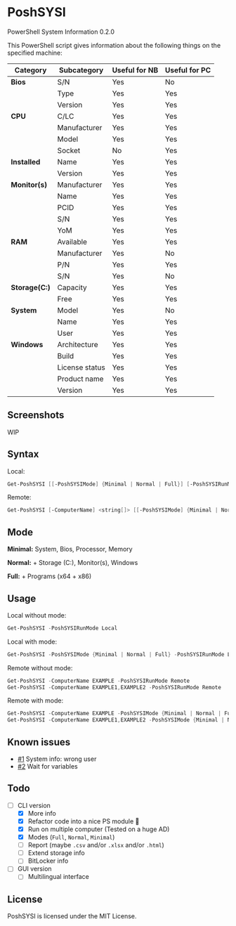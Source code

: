 # PoshSYSI

PowerShell System Information 0.2.0

This PowerShell script gives information about the following things on the specified machine:

Category | Subcategory | Useful for NB | Useful for PC
---------|-------------|---------------|--------------
**Bios** |S/N|Yes|No
||Type|Yes|Yes
||Version|Yes|Yes
**CPU** |C/LC|Yes|Yes
||Manufacturer|Yes|Yes
||Model|Yes|Yes
||Socket|No|Yes
**Installed**|Name|Yes|Yes
||Version|Yes|Yes
**Monitor(s)**|Manufacturer|Yes|Yes
||Name|Yes|Yes
||PCID|Yes|Yes
||S/N|Yes|Yes
||YoM|Yes|Yes
**RAM**|Available|Yes|Yes
||Manufacturer|Yes|No
||P/N|Yes|Yes
||S/N|Yes|No
**Storage(C:)**|Capacity|Yes|Yes
||Free|Yes|Yes
**System**|Model|Yes|No
||Name|Yes|Yes
||User|Yes|Yes
**Windows**|Architecture|Yes|Yes
||Build|Yes|Yes
||License status|Yes|Yes
||Product name|Yes|Yes
||Version|Yes|Yes

## Screenshots

WIP

## Syntax

Local:

```PowerShell
Get-PoshSYSI [[-PoshSYSIMode] {Minimal | Normal | Full}] [-PoshSYSIRunMode] {Local | Remote}  [<CommonParameters>]
```

Remote:

```PowerShell
Get-PoshSYSI [-ComputerName] <string[]> [[-PoshSYSIMode] {Minimal | Normal | Full}] [-PoshSYSIRunMode] {Local | Remote}  [<CommonParameters>]
```

## Mode

**Minimal:** System, Bios, Processor, Memory

**Normal:** + Storage (C:), Monitor(s), Windows

**Full:** + Programs (x64 + x86)

## Usage

Local without mode:

```PowerShell
Get-PoshSYSI -PoshSYSIRunMode Local
```

Local with mode:

```PowerShell
Get-PoshSYSI -PoshSYSIMode {Minimal | Normal | Full} -PoshSYSIRunMode Local
```

Remote without mode:

```PowerShell
Get-PoshSYSI -ComputerName EXAMPLE -PoshSYSIRunMode Remote
Get-PoshSYSI -ComputerName EXAMPLE1,EXAMPLE2 -PoshSYSIRunMode Remote
```

Remote with mode:

```PowerShell
Get-PoshSYSI -ComputerName EXAMPLE -PoshSYSIMode {Minimal | Normal | Full} -PoshSYSIRunMode Remote
Get-PoshSYSI -ComputerName EXAMPLE1,EXAMPLE2 -PoshSYSIMode {Minimal | Normal | Full} -PoshSYSIRunMode Remote
```

## Known issues

- [#1](https://github.com/Kinsiinoo/PoshSYSI/issues/1) System info: wrong user
- [#2](https://github.com/Kinsiinoo/PoshSYSI/issues/2) Wait for variables

## Todo

- [ ] CLI version
  - [X] More info
  - [X] Refactor code into a nice PS module :eyes:
  - [X] Run on multiple computer (Tested on a huge AD)
  - [X] Modes (`Full`, `Normal`, `Minimal`)
  - [ ] Report (maybe `.csv` and/or `.xlsx` and/or `.html`)
  - [ ] Extend storage info
  - [ ] BitLocker info
- [ ] GUI version
  - [ ] Multilingual interface

## License

PoshSYSI is licensed under the MIT License.
